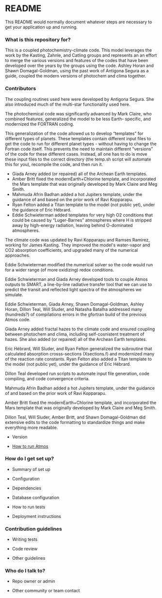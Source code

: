# README #

This README would normally document whatever steps are necessary to get your application up and running.

### What is this repository for? ###

This is a coupled photochemistry-climate code. This model leverages
the work by the Kasting, Zahnle, and Catling groups and represents an
an effort to merge the various versions and features of the codes
that have been developed over the years by the groups using the code. Ashley Horan and Shawn Domagal-Goldman, using the past work of Antigona Segura as a guide, coupled the modern versions of photochem and clima together.

### Contributors ###

The coupling routines used here were developed by Antigona Segura.
She also introduced much of the multi-star functionality used here.

The photochemical code was significantly advanced by Mark Claire,
who combined features, generalized the model to be less Earth-
specific, and modernized the FORTRAN coding.

This generalization of the code allowed us to develop “templates” for different types of planets. These templates contain different input files to get the code to run for different planet types - without having to change the Fortran code itself. This prevents the need to maintain different “versions” of the code for these different cases. Instead, all one has to do is move these input files to the correct directory (the temp.sh script will automate this for you), recompile the code, and then run it.

* Giada Arney added (or repaired) all of the Archean Earth templates.
* Amber Britt fixed the modernEarth+Chlorine template, and incorporated the Mars template that was originally developed by Mark Claire and Meg Smith.
* Mahmuda Afrin Badhan added a hot Jupiters template, under the guidance of and based on the prior work of Ravi Kopparapu.
* Ryan Felton added a Titan template to the model (not public yet), under the guidance of Eric Hébrard.
* Eddie Schwieterman added templates for very high O2 conditions that could be caused by “Luger-Barnes” atmospheres where H is stripped away by high-energy radiation, leaving behind O-dominated atmospheres.

The climate code was updated by Ravi Kopparapu and
Ramses Ramirez, working for James Kasting. They improved the model's water-vapor and CO2 absorption coefficients, and upgraded many of the numerical approaches.

Eddie Schwieterman modified  the numerical solver so the code would run for a wider range (of more oxidizing) redox conditions.

Eddie Schwieterman and Giada Arney developed tools to couple Atmos outputs to SMART, a line-by-line radiative transfer tool that we can use to predict the transit and reflected light spectra of the atmospheres we simulate.

Eddie Schwieterman, Giada Arney, Shawn Domagal-Goldman, Ashley Horan, Dillon Teal, Will Sluder, and Natasha Batalha addressed many (hundreds?) of compilations errors in the gfortran build of the previous Atmos code.

Giada Arney added fractal hazes to the climate code and ensured coupling between photochem and clima, including self-cosnistent treatment of hazes. She also added (or repaired) all of the Archean Earth templates.

Eric Hébrard, Will Sluder, and Ryan Felton generalized the subroutine that calculated absorption crosss-sections (Xsections.f) and modernized many of the reaction rate constants. Ryan Felton also added a Titan template to the model (not public yet), under the guidance of Eric Hébrard.


Dillon Teal developed run scripts to automate input file generation, code compiling, and code convergence criteria.

Mahmuda Afrin Badhan added a hot Jupiters template, under the guidance of and based on the prior work of Ravi Kopparapu.

Amber Britt fixed the modernEarth+Chlorine template, and incorporated the Mars template that was originally developed by Mark Claire and Meg Smith.

Dillon Teal, Will Sluder, Amber Britt, and Shawn Domagal-Goldman did extensive edits to the code formatting to standardize things and make everything more readable.


* Version

* [How to run Atmos](https://bitbucket.org/ravikopparapu/how-to-run-atmos/wiki/How%20to%20Run%20Atmos)

### How do I get set up? ###

* Summary of set up

* Configuration

* Dependencies

* Database configuration

* How to run tests

* Deployment instructions

### Contribution guidelines ###

* Writing tests

* Code review

* Other guidelines

### Who do I talk to? ###

* Repo owner or admin

* Other community or team contact